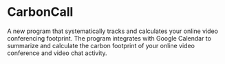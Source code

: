 # CarbonCall

A new program that systematically tracks and calculates your online video conferencing footprint. The program integrates with Google Calendar to summarize and calculate the carbon footprint of your online video conference and video chat activity. 
